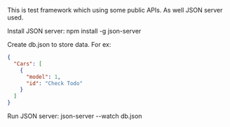 This is test framework which using some public APIs. As well JSON server used.

Install JSON server:
npm install -g json-server

Create db.json to store data. For ex:
```JSON
{
  "Cars": [
    {
      "model": 1,
      "id": "Check Todo"
    }
  ]
}
```
Run JSON server:
json-server --watch db.json